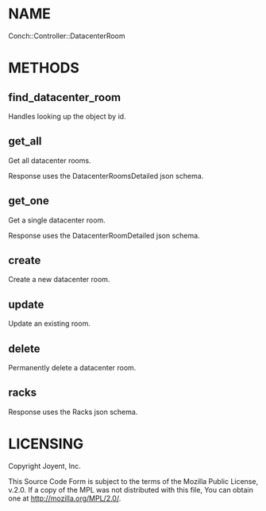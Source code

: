 # NAME

Conch::Controller::DatacenterRoom

# METHODS

## find\_datacenter\_room

Handles looking up the object by id.

## get\_all

Get all datacenter rooms.

Response uses the DatacenterRoomsDetailed json schema.

## get\_one

Get a single datacenter room.

Response uses the DatacenterRoomDetailed json schema.

## create

Create a new datacenter room.

## update

Update an existing room.

## delete

Permanently delete a datacenter room.

## racks

Response uses the Racks json schema.

# LICENSING

Copyright Joyent, Inc.

This Source Code Form is subject to the terms of the Mozilla Public License,
v.2.0. If a copy of the MPL was not distributed with this file, You can obtain
one at http://mozilla.org/MPL/2.0/.
